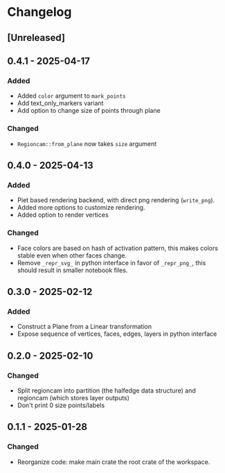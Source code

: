 # Changelog

## [Unreleased]

## 0.4.1 - 2025-04-17

### Added

* Added `color` argument to `mark_points`
* Add text_only_markers variant
* Add option to change size of points through plane

### Changed

* `Regioncam::from_plane` now takes `size` argument

## 0.4.0 - 2025-04-13

### Added

* Piet based rendering backend, with direct png rendering (`write_png`).
* Added more options to customize rendering.
* Added option to render vertices

### Changed

* Face colors are based on hash of activation pattern, this makes colors stable even when other faces change.
* Remove `_repr_svg_` in python interface in favor of `_repr_png_`, this should result in smaller notebook files.

## 0.3.0 - 2025-02-12

### Added

* Construct a Plane from a Linear transformation
* Expose sequence of vertices, faces, edges, layers in python interface

## 0.2.0 - 2025-02-10

### Changed

* Split regioncam into partition (the halfedge data structure) and regioncam (which stores layer outputs)
* Don't print 0 size points/labels

## 0.1.1 - 2025-01-28

### Changed

* Reorganize code: make main crate the root crate of the workspace.